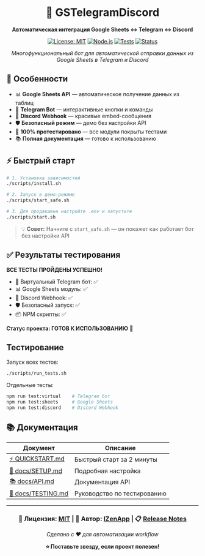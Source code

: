 <div align="center">

# 🚀 GSTelegramDiscord

**Автоматическая интеграция Google Sheets ↔ Telegram ↔ Discord**

[![License: MIT](https://img.shields.io/badge/License-MIT-yellow.svg)](https://opensource.org/licenses/MIT)
[![Node.js](https://img.shields.io/badge/Node.js-v24.5.0-green.svg)](https://nodejs.org/)
[![Tests](https://img.shields.io/badge/Tests-✅%20Passing-brightgreen.svg)](#тестирование)
[![Status](https://img.shields.io/badge/Status-🎯%20Ready-success.svg)](#результаты-тестирования)

*Многофункциональный бот для автоматической отправки данных из Google Sheets в Telegram и Discord*

</div>

## 🌟 Особенности

- 📊 **Google Sheets API** — автоматическое получение данных из таблиц
- 📱 **Telegram Bot** — интерактивные кнопки и команды
- 💬 **Discord Webhook** — красивые embed-сообщения
- 🛡️ **Безопасный режим** — демо без настройки API
- 🧪 **100% протестировано** — все модули покрыты тестами
- 📚 **Полная документация** — готово к использованию

## ⚡ Быстрый старт

```bash
# 1. Установка зависимостей
./scripts/install.sh

# 2. Запуск в демо-режиме
./scripts/start_safe.sh

# 3. Для продакшена настройте .env и запустите
./scripts/start.sh
```

> 💡 **Совет:** Начните с `start_safe.sh` — он покажет как работает бот без настройки API

## ✅ Результаты тестирования

**ВСЕ ТЕСТЫ ПРОЙДЕНЫ УСПЕШНО!**

- 🤖 Виртуальный Telegram бот: ✅ 
- 📊 Google Sheets модуль: ✅
- 💬 Discord Webhook: ✅
- 🛡️ Безопасный запуск: ✅
- 📦 NPM скрипты: ✅

**Статус проекта: ГОТОВ К ИСПОЛЬЗОВАНИЮ** 🎯

## Тестирование

Запуск всех тестов:
```bash
./scripts/run_tests.sh
```

Отдельные тесты:
```bash
npm run test:virtual    # Telegram бот
npm run test:sheets     # Google Sheets
npm run test:discord    # Discord Webhook
```

## 📚 Документация

| Документ | Описание |
|----------|----------|
| [⚡ QUICKSTART.md](QUICKSTART.md) | Быстрый старт за 2 минуты |
| [📖 docs/SETUP.md](docs/SETUP.md) | Подробная настройка |
| [📚 docs/API.md](docs/API.md) | Документация API |
| [🧪 docs/TESTING.md](docs/TESTING.md) | Руководство по тестированию |

---

<div align="center">

<div align="center">

### 📄 **Лицензия: [MIT](LICENSE)** | 🏢 **Автор: [IZenApp](https://github.com/IZenApp)** | 📋 **[Release Notes](RELEASE_NOTES.md)**

*Сделано с ❤️ для автоматизации workflow*

**⭐ Поставьте звезду, если проект полезен!**

</div>
